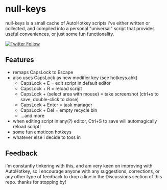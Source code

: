 # null-keys

null-keys is a small cache of AutoHotkey scripts i've either written or collected, and compiled into a personal "universal" script that provides useful conveniences, or just some fun functionality.

[![Twitter Follow](https://img.shields.io/twitter/follow/alefnull?color=%2300AAFF&label=%40alefnull&logo=twitter&logoColor=%2300AAFF&style=for-the-badge)](https://twitter.com/alefnull?ref_src=twsrc%5Etfw)

## Features

- remaps CapsLock to Escape
- also uses CapsLock as new modifier key (see hotkeys.ahk)
  - CapsLock + E = edit script in default editor
  - CapsLock + R = reload script
  - CapsLock + (select area with mouse) = take screenshot (ctrl+s to save, double-click to close)
  - CapsLock + Enter = task manager
  - CapsLock + Del = empty recycle bin
  - ...and more
- when editing script in any(?) editor, Ctrl+S to save will automagically reload script!
- some fun emoticon hotkeys
- whatever else i decide to toss in

## Feedback

i'm constantly tinkering with this, and am very keen on improving with AutoHotkey, so i encourage anyone with any suggestions, corrections, or any other type of feedback to drop a line in the Discussions section of this repo. thanks for stopping by!
